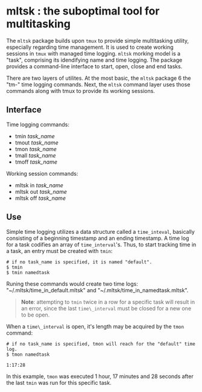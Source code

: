# mltsk : the suboptimal tool for multitasking
The `mltsk` package builds upon `tmux` to provide simple multitasking utility, especially regarding time management. It is used to create working sessions in `tmux` with managed time logging. `mltsk` morking model is a "task", comprising its idendifying name and time logging. The package provides a command-line interface to start, open, close and end tasks.

There are two layers of utilites. At the most basic, the `mltsk` package 6 the "tm-" time logging commands. Next, the `mltsk` command layer uses those commands along with tmux to provide its working sessions.

## Interface 
Time logging commands:
- tmin *task_name*
- tmout *task_name*
- tmon *task_name*
- tmall *task_name*
- tmoff *task_name*

Working session commands:
- mltsk in *task_name*
- mltsk out *task_name*
- mltsk off *task_name*

## Use
Simple time logging utilizes a data structure called a `time_inteval`, basically consisting of a beginning timestamp and an ending timestamp. A time log for a task codifies an array of `time_interval`'s.
Thus, to start tracking time in a task, an entry must be created with `tmin`:

```
# if no task_name is specified, it is named "default".
$ tmin
$ tmin namedtask
```
Runing these commands would create two time logs: "~/.mltsk/time\_in\_default.mltsk" and "~/.mltsk/time\_in\_namedtask.mltsk". 

> **Note**: attempting to `tmin` twice in a row for a specific task will result in an error, since the last `time\_interval` must be closed for a new one to be open.

When a `time\_interval` is open, it's length may be acquired by the `tmon` command:

```
# if no task_name is specified, tmon will reach for the "default" time log.
$ tmon namedtask

1:17:28
```
In this example, `tmon` was executed 1 hour, 17 minutes and 28 seconds after the last `tmin` was run for this specific task. 
